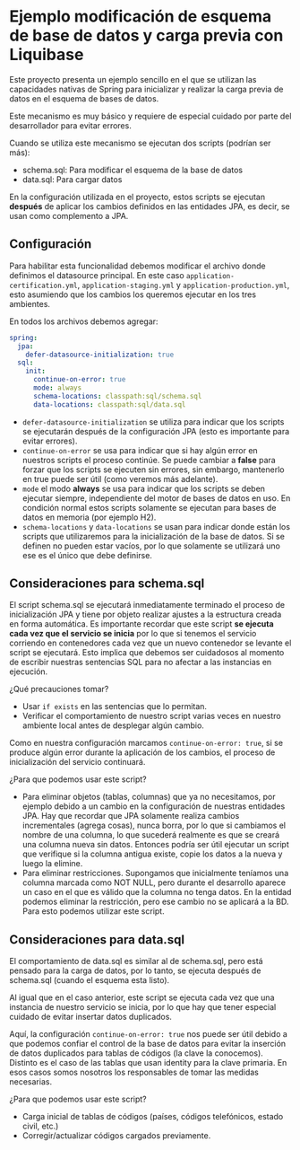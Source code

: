 # Ejemplo modificación de esquema de base de datos y carga previa con Liquibase

Este proyecto presenta un ejemplo sencillo en el que se utilizan las capacidades nativas
de Spring para inicializar y realizar la carga previa de datos en el esquema de bases de datos.

Este mecanismo es muy básico y requiere de especial cuidado por parte del desarrollador para evitar errores.

Cuando se utiliza este mecanismo se ejecutan dos scripts (podrían ser más):
- schema.sql: Para modificar el esquema de la base de datos
- data.sql: Para cargar datos

En la configuración utilizada en el proyecto, estos scripts se ejecutan **después** de aplicar los cambios
definidos en las entidades JPA, es decir, se usan como complemento a JPA.

## Configuración
Para habilitar esta funcionalidad debemos modificar el archivo donde definimos el datasource principal.
En este caso `application-certification.yml`, `application-staging.yml` y `application-production.yml`, esto
asumiendo que los cambios los queremos ejecutar en los tres ambientes.

En todos los archivos debemos agregar:
```yaml
spring:
  jpa:
    defer-datasource-initialization: true
  sql:
    init:
      continue-on-error: true
      mode: always
      schema-locations: classpath:sql/schema.sql
      data-locations: classpath:sql/data.sql
```
- `defer-datasource-initialization` se utiliza para indicar que los scripts se ejecutarán después
de la configuración JPA (esto es importante para evitar errores).
- `continue-on-error` se usa para indicar que si hay algún error en nuestros scripts el proceso continúe.
Se puede cambiar a **false** para forzar que los scripts se ejecuten sin errores, sin embargo, mantenerlo en true
puede ser útil (como veremos más adelante).
- `mode` el modo **always** se usa para indicar que los scripts se deben ejecutar siempre, independiente
del motor de bases de datos en uso. En condición normal estos scripts solamente se ejecutan para bases de datos
en memoria (por ejemplo H2).
- `schema-locations` y `data-locations` se usan para indicar donde están los scripts que utilizaremos para
la inicialización de la base de datos. Si se definen no pueden estar vacíos, por lo que solamente se utilizará uno
ese es el único que debe definirse.

## Consideraciones para schema.sql
El script schema.sql se ejecutará inmediatamente terminado el proceso de inicialización JPA y
tiene por objeto realizar ajustes a la estructura creada en forma automática.
Es importante recordar que este script **se ejecuta cada vez que el servicio se inicia** por lo que
si tenemos el servicio corriendo en contenedores cada vez que un nuevo contenedor se levante el script se ejecutará.
Esto implica que debemos ser cuidadosos al momento de escribir nuestras sentencias SQL para no afectar a
las instancias en ejecución.

¿Qué precauciones tomar?
- Usar `if exists` en las sentencias que lo permitan.
- Verificar el comportamiento de nuestro script varias veces en nuestro ambiente local antes de desplegar algún cambio.

Como en nuestra configuración marcamos `continue-on-error: true`, si se produce algún error durante
la aplicación de los cambios, el proceso de inicialización del servicio continuará.

¿Para que podemos usar este script?
- Para eliminar objetos (tablas, columnas) que ya no necesitamos, por ejemplo debido a un cambio en la
configuración de nuestras entidades JPA. Hay que recordar que JPA solamente realiza cambios incrementales (agrega cosas),
nunca borra, por lo que si cambiamos el nombre de una columna, lo que sucederá realmente es que se creará una columna
nueva sin datos. Entonces podría ser útil ejecutar un script que verifique si la columna antigua existe,
copie los datos a la nueva y luego la elimine.
- Para eliminar restricciones. Supongamos que inicialmente teníamos una columna marcada como NOT NULL, pero
durante el desarrollo aparece un caso en el que es válido que la columna no tenga datos. En la
entidad podemos eliminar la restricción, pero ese cambio no se aplicará a la BD. Para esto podemos utilizar este script.

## Consideraciones para data.sql
El comportamiento de data.sql es similar al de schema.sql, pero está pensado para la carga de datos,
por lo tanto, se ejecuta después de schema.sql (cuando el esquema esta listo).

Al igual que en el caso anterior, este script se ejecuta cada vez que una instancia de nuestro servicio
se inicia, por lo que hay que tener especial cuidado de evitar insertar datos duplicados.

Aquí, la configuración `continue-on-error: true` nos puede ser útil debido a que podemos confiar
el control de la base de datos para evitar la inserción de datos duplicados para tablas de códigos
(la clave la conocemos). Distinto es el caso de las tablas que usan identity para la clave primaria.
En esos casos somos nosotros los responsables de tomar las medidas necesarias.

¿Para que podemos usar este script?
- Carga inicial de tablas de códigos (países, códigos telefónicos, estado civil, etc.)
- Corregir/actualizar códigos cargados previamente.


